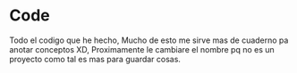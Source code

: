 # Code
Todo el codigo que he hecho,
Mucho de esto me sirve mas de cuaderno pa anotar conceptos XD,
Proximamente le cambiare el nombre pq no es un proyecto como tal es mas para guardar cosas.
